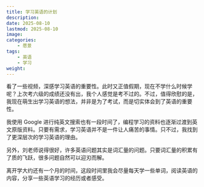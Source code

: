 ```yaml
---
title: 学习英语的计划
description: 
date: 2025-08-10
lastmod: 2025-08-10
image: 
categories:
    - 愿景
tags:
    - 英语
    - 学习
weight: 
---
```


看了一些视频，深感学习英语的重要性。此时又正值假期，现在不学什么时候学呢？上次考六级的成绩还没有出，我个人感觉是考不过的。不过，值得欣慰的是，我现在萌生出学习英语的想法，并非是为了考试，而是切实体会到了英语的重要性。

我使用 Google 进行纯英文搜索也有一段时间了，编程学习的资料也逐渐过渡到英文原版资料。只要有需求，学习英语并不是一件让人痛苦的事情。只不过，我找到了更深层次的学习英语的理由。

另外，刘老师说得很好，许多英语问题其实是词汇量的问题。只要词汇量的积累有了质的飞跃，很多问题自然可以迎刃而解。

离开学大约还有一个月的时间，这段时间里我会尽量每天学一些单词，阅读英语的内容，分享一些英语学习的经历或者感受。
